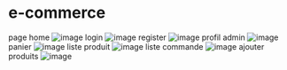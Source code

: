 # e-commerce
page home
![image](https://github.com/Chaymahadded/e-commerce/assets/87010171/c6f7ce5f-07bc-45aa-a385-485bfb9e9bae)
login
![image](https://github.com/Chaymahadded/e-commerce/assets/87010171/d955e970-2de0-4fd1-90f3-8d4a1ec68d16)
register
![image](https://github.com/Chaymahadded/e-commerce/assets/87010171/507c01af-8c6a-4bcb-8f3d-409824e79fcd)
profil admin
![image](https://github.com/Chaymahadded/e-commerce/assets/87010171/9dfbfc02-943a-4196-a7d4-08ca0b7f2f91)
panier
![image](https://github.com/Chaymahadded/e-commerce/assets/87010171/3b8b759e-7070-470d-b9ce-01dc0d08f5df)
liste produit
![image](https://github.com/Chaymahadded/e-commerce/assets/87010171/d9167777-6533-46fa-a3e6-dc516bf671b4)
liste commande
![image](https://github.com/Chaymahadded/e-commerce/assets/87010171/681fe30b-fe3c-441c-ab69-68c9be8dd285)
ajouter produits
![image](https://github.com/Chaymahadded/e-commerce/assets/87010171/b87e51ac-2c7c-456c-9d74-3beef6b72bf6)
